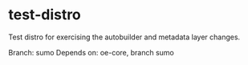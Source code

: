 test-distro
===========

Test distro for exercising the autobuilder and metadata layer changes.

Branch: sumo
Depends on: oe-core, branch sumo
